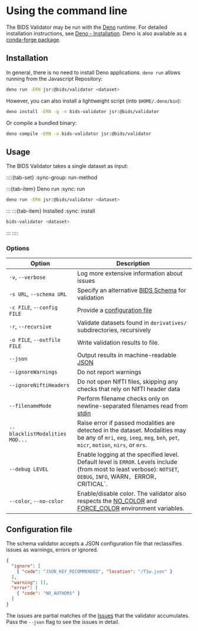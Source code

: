 # Using the command line

The BIDS Validator may be run with the [Deno] runtime.
For detailed installation instructions, see [Deno - Installation][].
Deno is also available as a [conda-forge package](https://anaconda.org/conda-forge/deno).

## Installation

In general, there is no need to install Deno applications.
`deno run` allows running from the Javascript Repository:

```sh
deno run -ERN jsr:@bids/validator <dataset>
```

However, you can also install a lightweight script (into `$HOME/.deno/bin`):

```sh
deno install -ERN -g -n bids-validator jsr:@bids/validator
```

Or compile a bundled binary:

```sh
deno compile -ERN -o bids-validator jsr:@bids/validator
```

## Usage

The BIDS Validator takes a single dataset as input:

::::{tab-set}
:sync-group: run-method

:::{tab-item} Deno run
:sync: run

```sh
deno run -ERN jsr:@bids/validator <dataset>
```

:::
:::{tab-item} Installed
:sync: install

```sh
bids-validator <dataset>
```

:::
::::

### Options

| Option                         | Description                                                                                                                                                           |
| ------------------------------ | --------------------------------------------------------------------------------------------------------------------------------------------------------------------- |
| `-v`, `--verbose`              | Log more extensive information about issues                                                                                                                           |
| `-s URL`, `--schema URL`       | Specify an alternative [BIDS Schema] for validation                                                                                                                   |
| `-c FILE`, `--config FILE`     | Provide a [configuration file](#configuration-file)                                                                                                                   |
| `-r`, `--recursive`            | Validate datasets found in `derivatives/` subdirectories, recursively                                                                                                 |
| `-o FILE`, `--outfile FILE`    | Write validation results to file.                                                                                                                                     |
| `--json`                       | Output results in machine-readable [JSON]                                                                                                                             |
| `--ignoreWarnings`             | Do not report warnings                                                                                                                                                |
| `--ignoreNiftiHeaders`         | Do not open NIfTI files, skipping any checks that rely on NIfTI header data                                                                                           |
| `--filenameMode`               | Perform filename checks only on newline-separated filenames read from [stdin]                                                                                         |
| `--blacklistModalities MOD...` | Raise error if passed modalities are detected in the dataset. Modalities may be any of `mri`, `eeg`, `ieeg`, `meg`, `beh`, `pet`, `micr`, `motion`, `nirs`, or `mrs`. |
| `--debug LEVEL`                | Enable logging at the specified level. Default level is `ERROR`. Levels include (from most to least verbose): `NOTSET`, `DEBUG`, `INFO`, WARN`, `ERROR`, `CRITICAL`.  |
| `--color`, `--no-color`        | Enable/disable color. The validator also respects the [NO_COLOR] and [FORCE_COLOR] environment variables.                                                             |

## Configuration file

The schema validator accepts a JSON configuration file that reclassifies issues as
warnings, errors or ignored.

```json
{
  "ignore": [
    { "code": "JSON_KEY_RECOMMENDED", "location": "/T1w.json" }
  ],
  "warning": [],
  "error": [
    { "code": "NO_AUTHORS" }
  ]
}
```

The issues are partial matches of the [Issues] that the validator accumulates.
Pass the `--json` flag to see the issues in detail.

[Deno]: https://deno.com/
[Deno - Installation]: https://docs.deno.com/runtime/getting_started/installation/
[JSON]: https://www.json.org/json-en.html
[BIDS Schema]: https://bidsschematools.readthedocs.io
[stdin]: https://en.wikipedia.org/wiki/Standard_streams
[NO_COLOR]: https://no-color.org
[FORCE_COLOR]: https://force-color.org
[Issues]: https://jsr.io/@bids/validator/doc/issues/~/Issue
